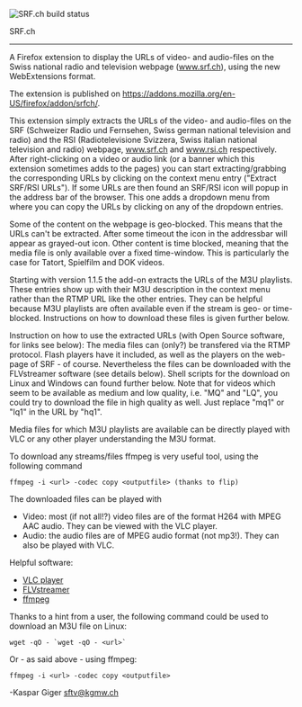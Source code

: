 ![SRF.ch build status](https://github.com/kaespi/srfchwx/actions/workflows/srfchwx_ci.yml/badge.svg)


SRF.ch
 ***
A Firefox extension to display the URLs of video- and audio-files on the Swiss national radio and television webpage (www.srf.ch), using the new WebExtensions format.

The extension is published on https://addons.mozilla.org/en-US/firefox/addon/srfch/.

This extension simply extracts the URLs of the video- and audio-files on the SRF (Schweizer Radio und Fernsehen, Swiss german national television and radio) and the RSI (Radiotelevisione Svizzera, Swiss italian national television and radio) webpage, www.srf.ch and www.rsi.ch respectively. After right-clicking on a video or audio link (or a banner which this extension sometimes adds to the pages) you can start extracting/grabbing the corresponding URLs by clicking on the context menu entry ("Extract SRF/RSI URLs"). If some URLs are then found an SRF/RSI icon will popup in the address bar of the browser. This one adds a dropdown menu from where you can copy the URLs by clicking on any of the dropdown entries.

Some of the content on the webpage is geo-blocked. This means that  the URLs can't be extracted. After some timeout the icon in the addressbar will appear as grayed-out icon. Other content is time blocked, meaning that the media file is only available over a fixed time-window. This is particularly the case for Tatort, Spielfilm and DOK videos.

Starting with version 1.1.5 the add-on extracts the URLs of the M3U playlists. These entries show up with their M3U description in the context menu rather than the RTMP URL like the other entries. They can be helpful because M3U playlists are often available even if the stream is geo- or time-blocked. Instructions on how to download these files is given further below.

Instruction on how to use the extracted URLs (with Open Source software, for links see below):
The media files can (only?) be transfered via the RTMP protocol. Flash players have it included, as well as the players on the web-page of SRF - of course. Nevertheless the files can be downloaded with the FLVstreamer software (see details below). Shell scripts for the download on Linux and Windows can found further below. Note that for videos which seem to be available as medium and low quality, i.e. "MQ" and "LQ", you could try to download the file in high quality as well. Just replace "mq1" or "lq1" in the URL by "hq1".

Media files for which M3U playlists are available can be directly played with VLC or any other player understanding the M3U format.

To download any streams/files ffmpeg is very useful tool, using the following command

    ffmpeg -i <url> -codec copy <outputfile> (thanks to flip)


The downloaded files can be played with
 * Video:
   most (if not all!?) video files are of the format H264 with MPEG AAC audio. They can be viewed with the VLC player.
 * Audio:
   the audio files are of MPEG audio format (not mp3!). They can also be played with VLC.

Helpful software:
 * [VLC player](http://www.videolan.org/vlc)
 * [FLVstreamer](http://www.nongnu.org/flvstreamer)
 * [ffmpeg](http://www.ffmpeg.org/)


Thanks to a hint from a user, the following command could be used to download an M3U file on Linux:

    wget -qO - `wget -qO - <url>`

Or - as said above - using ffmpeg:

    ffmpeg -i <url> -codec copy <outputfile>

-Kaspar Giger <sftv@kgmw.ch>

